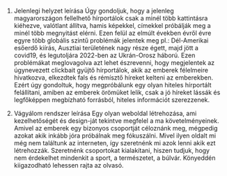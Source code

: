 1. Jelenlegi helyzet leírása
	Úgy gondoljuk, hogy a jelenleg magyarországon fellelhető hírportálok csak a minél több kattintásra kiéhezve, valótlant
	állítva, hamis képekkel, címekkel próbálják meg a minél több megnyitást elérni. Ezen felül az elmúlt években évről évre 
	egyre több globális szintű problémák jelentek meg pl.: Dél-Amerikai esőerdő kiírás, Ausztiai területének nagy része égett,
	majd jött a covid19, és legutoljára 2022-ben az Ukrán-Orosz háború. Ezen problémákat meglovagolva azt lehet észrevenni, hogy
	megjelentek az úgynevezett clickbait gyüjtő hírportálok, akik az emberek félelmeire hivatkozva, elkezdtek fals és rémísztő
	híreket kelteni az emberekben. Ezért úgy gondoltuk, hogy megpróbálunk egy olyan hiteles hírportált felállítani, amiben az 
	emberek örömüket lelik, csak a jó híreket lássák és legfőképpen megbízható forrásból, hiteles információt szerezzenek.
    
2. Vágyálom rendszer leírása
	Egy olyan weboldal létrehozása, ami kezelhetőségét és design-ját tekintve megfelel a ma követelményeinek. Amivel az emberek
	egy bizonyos csoportját céloznánk meg, mégpedig azokat akik inkább jóra próbálnak meg fókuszálni.
	Mivel ilyen oldalt mi még nem találtunk az interneten, így szeretnénk mi azok lenni akik ezt létrehozzák. 
	Szeretnénk csoportokat kialakítani, hiszen tudjuk, hogy nem érdekelhet mindenkit a sport, a természetet, a búlvár. 
	Könyeddén kiigazodható lehessen rajta az olvasó.